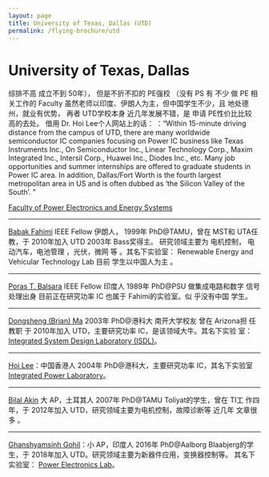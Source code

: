 ```yaml
---
layout: page
title: University of Texas, Dallas (UTD)
permalink: /flying-brochure/utd
---
```

# University of Texas, Dallas

综排不高
成立不到 50年）， 但是不折不扣的 PE强校 （没有 PS 有 不少 做 PE 相关工作的 Faculty 虽然老师以印度、伊朗人为主，但中国学生不少，且 地处德
州，就业有优势， 再者 UTD学校本身 近几年发展不错，是 申请 PE性价比比较
高的去处。 借用 Dr. Hoi Lee个人网站上的话： ：“Within 15-minute driving distance from the campus of UTD, there are many worldwide semiconductor IC companies focusing on Power IC business like Texas Instruments Inc., On Semiconductor Inc., Linear Technology Corp., Maxim Integrated Inc., Intersil Corp., Huawei Inc., Diodes Inc., etc. Many job opportunities and summer internships are offered to graduate students in Power IC area. In addition, Dallas/Fort Worth is the fourth largest metropolitan area in US and is often dubbed as ‘the Silicon Valley of the South’. ”


[Faculty of Power Electronics and Energy Systems](https://ece.utdallas.edu/people/faculty/#)

---
[Babak Fahimi](https://ece.utdallas.edu/staff/babak-fahimi/) IEEE Fellow 伊朗人， 1999年 PhD@TAMU，曾在 MST和 UTA任教，于 2010年加入 UTD 2003年 Bass奖得主。 研究领域主要为 电机控制，
电动汽车，电池管理 ，光伏，微网 等 。其名下实验室： Renewable Energy and Vehicular Technology Lab 目前 学生以中国人为主 。

---
[Poras T. Balsara](https://personal.utdallas.edu/~poras/) IEEE Fellow 印度人 1989年 PhD@PSU 做集成电路和数字
信号处理出身 目前正在研究功率 IC 也属于 Fahimi的实验室。似 乎没有中国
学生。

---
[Dongsheng (Brian) Ma](https://ece.utdallas.edu/staff/brian-dongsheng-ma/) 2003年 PhD@港科大 南开大学校友 曾在 Arizona担
任教职 于 2010年加入 UTD，主要研究功率 IC，是该领域大牛。其名下实验
室： [Integrated System Design Laboratory (ISDL)](https://ecs.utdallas.edu/research/researchlabs/isdl/)。


---
[Hoi Lee](https://personal.utdallas.edu/~hoilee/)：中国香港人 2004年 PhD@港科大，主要研究功率 IC，其名下实验室
[Integrated Power Laboratory](https://personal.utdallas.edu/~hoilee/grp.htm)。

---
[Bilal Akin](https://personal.utdallas.edu/~bilal.akin/) 大 AP，土耳其人 2007年 PhD@TAMU Toliyat的学生，曾在 TI工
作四年，于 2012年加入 UTD，研究领域主要为电机控制，故障诊断等 近几年
文章很多 。


---
[Ghanshyamsinh Gohil](https://ece.utdallas.edu/staff/ghanshyamsinh-gohil/)：小 AP，印度人 2016年 PhD@Aalborg Blaabjerg的学
生，于 2018年加入 UTD。研究领域主要为新器件应用，变换器控制等。 其名下
实验室： [Power Electronics Lab](https://personal.utdallas.edu/~ghanshyam.gohil/)。
